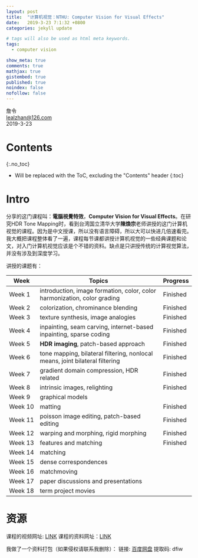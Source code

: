 ```yaml
---
layout: post
title:  "计算机视觉：NTHU: Computer Vision for Visual Effects"
date:   2019-3-23 7:1:32 +0800
categories: jekyll update

# tags will also be used as html meta keywords.
tags:
  - computer vision

show_meta: true
comments: true
mathjax: true
gistembed: true
published: true
noindex: false
nofollow: false
---
```


詹令   
lealzhan@126.com    
2019-3-23    

# Contents
{:.no_toc}

* Will be replaced with the ToC, excluding the "Contents" header
{:toc}

# Intro
分享的这门课程叫：**電腦視覺特效**，**Computer Vision for Visual Effects**。在研究HDR Tone Mapping时，看到台湾国立清华大学**陳煥宗**老师讲授的这门计算机视觉的课程。因为是中文授课，所以没有语言障碍，所以大可以快进几倍速看完。我大概把课程整体看了一遍，课程每节课都讲授计算机视觉的一些经典课题和论文，对入门计算机视觉应该是个不错的资料。缺点是只讲授传统的计算视觉算法，并没有涉及到深度学习。

讲授的课题有：

Week | Topics | Progress
------- | ------- | -------
Week 1 | introduction, image formation, color, color harmonization, color grading | Finished
Week 2 | colorization, chrominance blending | Finished
Week 3|texture synthesis, image analogies | Finished
Week 4|inpainting, seam carving, internet-based inpainting, sparse coding | Finished
Week 5|**HDR imaging**, patch-based approach | Finished
Week 6|tone mapping, bilateral filtering, nonlocal means, joint bilateral filtering | Finished
Week 7|gradient domain compression, HDR related | Finished
Week 8|intrinsic images, relighting | Finished
Week 9|graphical models | 
Week 10|matting | Finished
Week 11|poisson image editing, patch-based editing | Finished
Week 12|warping and morphing, rigid morphing | Finished
Week 13|features and matching | Finished
Week 14|matching | 
Week 15|dense correspondences | 
Week 16|matchmoving | 
Week 17|paper discussions and presentations | 
Week 18|term project movies | 



# 资源

课程的视频网址: [LINK](http://ocw.nthu.edu.tw/ocw/index.php?page=course&cid=125&)
课程的资料网址：[LINK](http://lms.nthu.edu.tw/course.php?courseID=29314&f=syllabus)

我做了一个资料打包（如果侵权请联系我删除）：
链接: [百度网盘](https://pan.baidu.com/s/15WcjogSdsraZ-9qnPQ43sg) 提取码: dfiw







